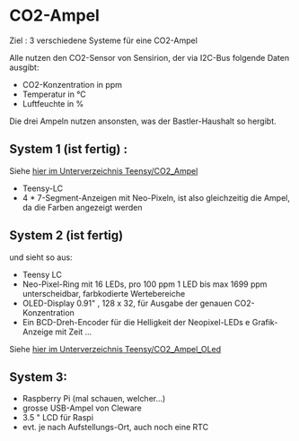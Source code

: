# CO2-Ampel

Ziel : 3 verschiedene Systeme für eine CO2-Ampel

Alle nutzen den CO2-Sensor von Sensirion, der via I2C-Bus folgende Daten ausgibt:

* CO2-Konzentration in ppm
* Temperatur in °C
* Luftfeuchte in %

Die drei Ampeln nutzen ansonsten, was der Bastler-Haushalt so hergibt.


## System 1 (ist fertig) :

Siehe [hier im Unterverzeichnis Teensy/CO2_Ampel](Teensy/CO2_Ampel/README.md)

* Teensy-LC
* 4 * 7-Segment-Anzeigen mit Neo-Pixeln, ist also gleichzeitig die Ampel, da die Farben angezeigt werden


## System 2 (ist fertig)

und sieht so aus:

* Teensy LC 
* Neo-Pixel-Ring mit 16 LEDs, pro 100 ppm 1 LED bis max 1699 ppm unterscheidbar, farbkodierte Wertebereiche
* OLED-Display 0.91" , 128 x 32, für Ausgabe der genauen CO2-Konzentration 
* Ein BCD-Dreh-Encoder für die Helligkeit der Neopixel-LEDs e Grafik-Anzeige mit Zeit ...

Siehe [hier im Unterverzeichnis Teensy/CO2_Ampel_OLed](Teensy/CO2_Ampel_OLed/README.md)

 


## System 3:

* Raspberry Pi (mal schauen, welcher...)
* grosse USB-Ampel von Cleware
* 3.5 " LCD für Raspi
* evt. je nach Aufstellungs-Ort, auch noch eine RTC

